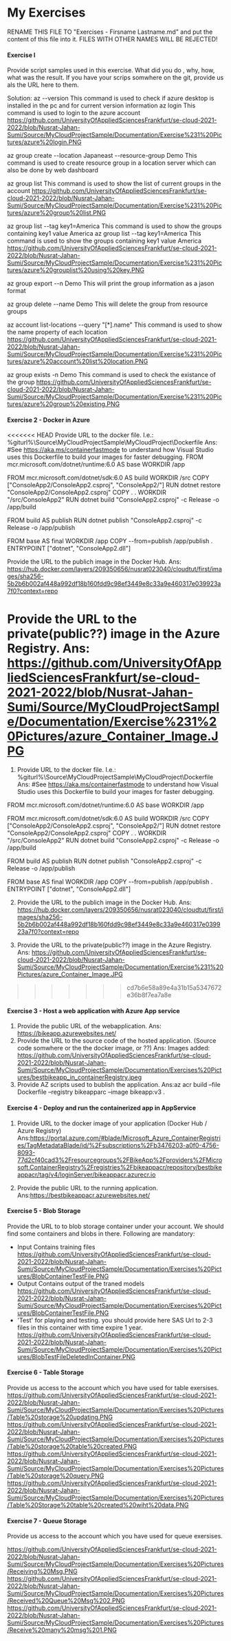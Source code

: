 # My Exercises
RENAME THIS FILE TO "Exercises - Firsname Lastname.md" and put the content of this file into it.
FILES WITH OTHER NAMES WILL BE REJECTED!

#### Exercise I 

Provide script samples used in this exercise. What did you do , why, how, what was the result.
If you have your scrips somwhere on the git, provide us als the URL here to them.

Solution: 
az --version This command is used to check if azure desktop is installed in the pc and for current version information
az login This command is used to login to the azure account https://github.com/UniversityOfAppliedSciencesFrankfurt/se-cloud-2021-2022/blob/Nusrat-Jahan-Sumi/Source/MyCloudProjectSample/Documentation/Exercise%231%20Pictures/azure%20login.PNG

az group create --location Japaneast --resource-group Demo This command is used to create resource group in a location server which can also be done by web dashboard

az group list This command is used to show the list of current groups in the account https://github.com/UniversityOfAppliedSciencesFrankfurt/se-cloud-2021-2022/blob/Nusrat-Jahan-Sumi/Source/MyCloudProjectSample/Documentation/Exercise%231%20Pictures/azure%20group%20list.PNG

az group list --tag key1=America This command is used to show the groups containing key1 value America az group list --tag key1=America This command is used to show the groups containing key1 value America https://github.com/UniversityOfAppliedSciencesFrankfurt/se-cloud-2021-2022/blob/Nusrat-Jahan-Sumi/Source/MyCloudProjectSample/Documentation/Exercise%231%20Pictures/azure%20grouplist%20using%20key.PNG

az group export --n Demo This will print the group information as a jason format  

az group delete --name Demo This will delete the group from resource groups

az account list-locations --query "[*].name" This command is used to show the name property of each location https://github.com/UniversityOfAppliedSciencesFrankfurt/se-cloud-2021-2022/blob/Nusrat-Jahan-Sumi/Source/MyCloudProjectSample/Documentation/Exercise%231%20Pictures/azure%20account%20list%20location.PNG

az group exists -n Demo This command is used to check the existance of the group https://github.com/UniversityOfAppliedSciencesFrankfurt/se-cloud-2021-2022/blob/Nusrat-Jahan-Sumi/Source/MyCloudProjectSample/Documentation/Exercise%231%20Pictures/azure%20group%20existing.PNG  

#### Exercise 2 - Docker in Azure

<<<<<<< HEAD
Provide URL to the docker file. I.e.: %giturl%\Source\MyCloudProjectSample\MyCloudProject\Dockerfile Ans: #See https://aka.ms/containerfastmode to understand how Visual Studio uses this Dockerfile to build your images for faster debugging.
FROM mcr.microsoft.com/dotnet/runtime:6.0 AS base WORKDIR /app

FROM mcr.microsoft.com/dotnet/sdk:6.0 AS build WORKDIR /src COPY ["ConsoleApp2/ConsoleApp2.csproj", "ConsoleApp2/"] RUN dotnet restore "ConsoleApp2/ConsoleApp2.csproj" COPY . . WORKDIR "/src/ConsoleApp2" RUN dotnet build "ConsoleApp2.csproj" -c Release -o /app/build

FROM build AS publish RUN dotnet publish "ConsoleApp2.csproj" -c Release -o /app/publish

FROM base AS final WORKDIR /app COPY --from=publish /app/publish . ENTRYPOINT ["dotnet", "ConsoleApp2.dll"]

Provide the URL to the publich image in the Docker Hub. Ans: https://hub.docker.com/layers/209350656/nusrat023040/cloudtut/first/images/sha256-5b2b6b002af448a992df18b160fdd9c98ef3449e8c33a9e460317e039923a7f0?context=repo

Provide the URL to the private(public??) image in the Azure Registry. Ans: https://github.com/UniversityOfAppliedSciencesFrankfurt/se-cloud-2021-2022/blob/Nusrat-Jahan-Sumi/Source/MyCloudProjectSample/Documentation/Exercise%231%20Pictures/azure_Container_Image.JPG
=======
1. Provide URL to the docker file. I.e.: %giturl%\Source\MyCloudProjectSample\MyCloudProject\Dockerfile
Ans:
#See https://aka.ms/containerfastmode to understand how Visual Studio uses this Dockerfile to build your images for faster debugging.

FROM mcr.microsoft.com/dotnet/runtime:6.0 AS base
WORKDIR /app

FROM mcr.microsoft.com/dotnet/sdk:6.0 AS build
WORKDIR /src
COPY ["ConsoleApp2/ConsoleApp2.csproj", "ConsoleApp2/"]
RUN dotnet restore "ConsoleApp2/ConsoleApp2.csproj"
COPY . .
WORKDIR "/src/ConsoleApp2"
RUN dotnet build "ConsoleApp2.csproj" -c Release -o /app/build

FROM build AS publish
RUN dotnet publish "ConsoleApp2.csproj" -c Release -o /app/publish

FROM base AS final
WORKDIR /app
COPY --from=publish /app/publish .
ENTRYPOINT ["dotnet", "ConsoleApp2.dll"]

2. Provide the URL to the publich image in the Docker Hub.
Ans: https://hub.docker.com/layers/209350656/nusrat023040/cloudtut/first/images/sha256-5b2b6b002af448a992df18b160fdd9c98ef3449e8c33a9e460317e039923a7f0?context=repo

3. Provide the URL to the private(public??) image in the Azure Registry.
Ans: 
https://github.com/UniversityOfAppliedSciencesFrankfurt/se-cloud-2021-2022/blob/Nusrat-Jahan-Sumi/Source/MyCloudProjectSample/Documentation/Exercise%231%20Pictures/azure_Container_Image.JPG
>>>>>>> cd7b6e58a89e4a31b15a5347672e36b8f7ea7a8e

#### Exercise 3 - Host a web application with Azure App service

1. Provide the public URL of the webapplication.
Ans: https://bikeapp.azurewebsites.net/
2. Provide the URL to the source code of the hosted application. (Source code somwhere or the the docker image, or ??)
Ans: Images added:
https://github.com/UniversityOfAppliedSciencesFrankfurt/se-cloud-2021-2022/blob/Nusrat-Jahan-Sumi/Source/MyCloudProjectSample/Documentation/Exercises%20Pictures/bestbikeapp_in_containerRegistry.jpeg
3. Provide AZ scripts used to bublish the application.
Ans:az acr build –file Dockerfile –registry bikeapparc –image bikeapp:v3 .

#### Exercise 4 - Deploy and run the containerized app in AppService

1. Provide URL to the docker image of your application (Docker Hub / Azure Registry)
Ans:https://portal.azure.com/#blade/Microsoft_Azure_ContainerRegistries/TagMetadataBlade/id/%2Fsubscriptions%2Fb3476203-a0f0-4756-8093-77d2cf40cad3%2Fresourcegroups%2FBikeApp%2Fproviders%2FMicrosoft.ContainerRegistry%2Fregistries%2Fbikeappacr/repository/bestbikeappacr/tag/v4/loginServer/bikeappacr.azurecr.io

2. Provide the public URL to the running application. 
Ans:https://bestbikeappacr.azurewebsites.net/

#### Exercise 5 - Blob Storage

Provide the URL to to blob storage container under your account.
We should find some containers and blobs in there.
Following are mandatory:
- Input
Contains training files
https://github.com/UniversityOfAppliedSciencesFrankfurt/se-cloud-2021-2022/blob/Nusrat-Jahan-Sumi/Source/MyCloudProjectSample/Documentation/Exercises%20Pictures/BlobContainerTestFile.PNG
- Output
Contains output of the traned models
https://github.com/UniversityOfAppliedSciencesFrankfurt/se-cloud-2021-2022/blob/Nusrat-Jahan-Sumi/Source/MyCloudProjectSample/Documentation/Exercises%20Pictures/BlobContainerTestFile.PNG
- 'Test' for playing and testing.
you should provide here SAS Url to 2-3 files in this container with time expire 1 year.
https://github.com/UniversityOfAppliedSciencesFrankfurt/se-cloud-2021-2022/blob/Nusrat-Jahan-Sumi/Source/MyCloudProjectSample/Documentation/Exercises%20Pictures/BlobTestFileDeletedInContainer.PNG

#### Exercise 6 - Table Storage

Provide us access to the account which you have used for table exersises.
https://github.com/UniversityOfAppliedSciencesFrankfurt/se-cloud-2021-2022/blob/Nusrat-Jahan-Sumi/Source/MyCloudProjectSample/Documentation/Exercises%20Pictures/Table%20storage%20updating.PNG
https://github.com/UniversityOfAppliedSciencesFrankfurt/se-cloud-2021-2022/blob/Nusrat-Jahan-Sumi/Source/MyCloudProjectSample/Documentation/Exercises%20Pictures/Table%20storage%20table%20created.PNG
https://github.com/UniversityOfAppliedSciencesFrankfurt/se-cloud-2021-2022/blob/Nusrat-Jahan-Sumi/Source/MyCloudProjectSample/Documentation/Exercises%20Pictures/Table%20storage%20query.PNG
https://github.com/UniversityOfAppliedSciencesFrankfurt/se-cloud-2021-2022/blob/Nusrat-Jahan-Sumi/Source/MyCloudProjectSample/Documentation/Exercises%20Pictures/Table%20Storage%20table%20created%20wiht%20data.PNG

#### Exercise 7 - Queue Storage

Provide us access to the account which you have used for queue exersises.

https://github.com/UniversityOfAppliedSciencesFrankfurt/se-cloud-2021-2022/blob/Nusrat-Jahan-Sumi/Source/MyCloudProjectSample/Documentation/Exercises%20Pictures/Receiving%20Msg.PNG
https://github.com/UniversityOfAppliedSciencesFrankfurt/se-cloud-2021-2022/blob/Nusrat-Jahan-Sumi/Source/MyCloudProjectSample/Documentation/Exercises%20Pictures/Received%20Queue%20Msg%202.PNG
https://github.com/UniversityOfAppliedSciencesFrankfurt/se-cloud-2021-2022/blob/Nusrat-Jahan-Sumi/Source/MyCloudProjectSample/Documentation/Exercises%20Pictures/Receive%20many%20msg%201.PNG